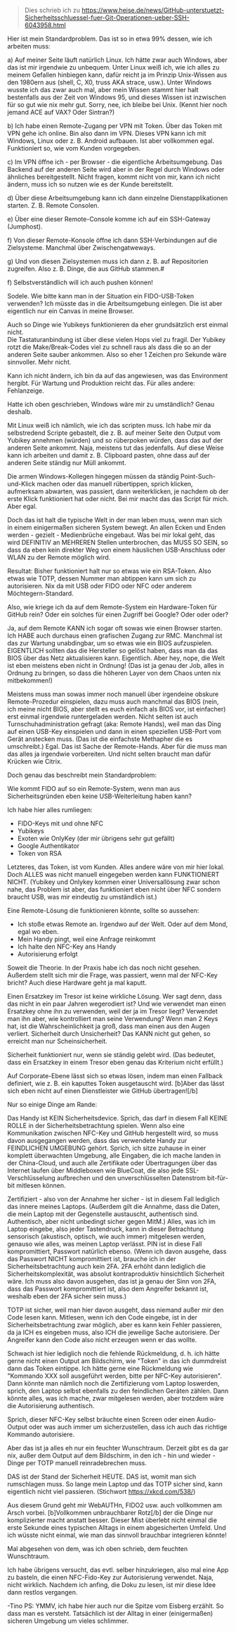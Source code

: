 > Dies schrieb ich zu https://www.heise.de/news/GitHub-unterstuetzt-Sicherheitsschluessel-fuer-Git-Operationen-ueber-SSH-6043958.html

Hier ist mein Standardproblem.  Das ist so in etwa 99% dessen, wie ich arbeiten muss:

a) Auf meiner Seite läuft natürlich Linux.  Ich hätte zwar auch Windows, aber das ist mir irgendwie zu unbequem.  Unter Linux weiß ich, wie ich alles zu meinem Gefallen hinbiegen kann, dafür reicht ja im Prinzip Unix-Wissen aus den 1980ern aus (shell, C, X0, truss AKA strace, usw.).  Unter Windows wusste ich das zwar auch mal, aber mein Wissen stammt hier halt bestenfalls aus der Zeit von Windows 95, und dieses Wissen ist inzwischen für so gut wie nix mehr gut.  Sorry, nee, ich bleibe bei Unix.  (Kennt hier noch jemand ACE auf VAX?  Oder Sintran?)

b) Ich habe einen Remote-Zugang per VPN mit Token.  Über das Token mit VPN gehe ich online.  Bin also dann im VPN.  Dieses VPN kann ich mit Windows, Linux oder z. B. Android aufbauen.  Ist aber vollkommen egal.  Funktioniert so, wie vom Kunden vorgegeben.

c) Im VPN öffne ich - per Browser - die eigentliche Arbeitsumgebung.  Das Backend auf der anderen Seite wird aber in der Regel durch Windows oder ähnliches bereitgestellt.  Nicht fragen, kommt nicht von mir, kann ich nicht ändern, muss ich so nutzen wie es der Kunde bereitstellt.

d) Über diese Arbeitsumgebung kann ich dann einzelne Dienstapplikationen starten. 
 Z. B. Remote Consolen.

e) Über eine dieser Remote-Console komme ich auf ein SSH-Gateway (Jumphost).

f) Von dieser Remote-Konsole öffne ich dann SSH-Verbindungen auf die Zielsysteme.  Manchmal über Zwischengatweways.

g) Und von diesen Zielsystemen muss ich dann z. B. auf Repositorien zugreifen. Also z. B. Dinge, die aus GitHub stammen.#

f) Selbstverständlich will ich auch pushen können!

Sodele.  Wie bitte kann man in der Situation ein FIDO-USB-Token verwenden?  Ich müsste das in die Arbeitsumgebung einlegen.  Die ist aber eigentlich nur ein Canvas in meine Browser.

Auch so Dinge wie Yubikeys funktionieren da eher grundsätzlich erst einmal nicht.  
Die Tastaturanbindung ist über diese vielen Hops viel zu fragil.  Der Yubikey rotzt die Make/Break-Codes viel zu schnell raus als dass die so an der anderen Seite sauber ankommen.  Also so eher 1 Zeichen pro Sekunde wäre sinnvoller.  Mehr nicht.

Kann ich nicht ändern, ich bin da auf das angewiesen, was das Environment hergibt.  Für Wartung und Produktion reicht das.  Für alles andere:  Fehlanzeige.

Hatte ich oben geschrieben, Windows wäre mir zu umständlich?  Genau deshalb.

Mit Linux weiß ich nämlich, wie ich das scripten muss.  Ich habe mir da selbstredend Scripte gebastelt, die z. B. auf meiner Seite den Output vom Yubikey annehmen (würden) und so rüberpoken würden, dass das auf der anderen Seite ankommt.  Naja, meistens tut das jedenfalls.  Auf diese Weise kann ich arbeiten und damit z. B. Clipboard pasten, ohne dass auf der anderen Seite ständig nur Müll ankommt.

Die armen Windows-Kollegen hingegen müssen da ständig Point-Such-und-Klick machen oder das manuell rübertippen, sprich klicken, aufmerksam abwarten, was passiert, dann weiterklicken, je nachdem ob der erste Klick funktioniert hat oder nicht.  Bei mir macht das das Script für mich.  Aber egal.

Doch das ist halt die typische Welt in der man leben muss, wenn man sich in einem einigermaßen sicheren System bewegt.  An allen Ecken und Enden werden - gezielt - Medienbrüche eingebaut.  Was bei mir lokal geht, das wird DEFINITIV an MEHREREN Stellen unterbrochen, das MUSS SO SEIN, so dass da eben kein direkter Weg von einem häuslichen USB-Anschluss oder WLAN zu der Remote möglich wird.

Resultat:  Bisher funktioniert halt nur so etwas wie ein RSA-Token.  Also etwas wie TOTP, dessen Nummer man abtippen kann um sich zu autorisieren.  Nix da mit USB oder FIDO oder NFC oder anderem Möchtegern-Standard.

Also, wie kriege ich da auf dem Remote-System ein Hardware-Token für GitHub rein?  Oder ein solches für einen Zugriff bei Google?  Oder oder oder?

Ja, auf dem Remote KANN ich sogar oft sowas wie einen Browser starten.  Ich HABE auch durchaus einen grafischen Zugang zur RMC.  Manchmal ist das zur Wartung unabdingbar, um so etwas wie ein BIOS aufzuspielen.  EIGENTLICH sollten das die Hersteller so gelöst haben, dass man da das BIOS über das Netz aktualisieren kann.  Eigentlich.  Aber hey, nope, die Welt ist eben meistens eben nicht in Ordnung!  (Das ist ja genau der Job, alles in Ordnung zu bringen, so dass die höheren Layer von dem Chaos unten nix mitbekommen!)

Meistens muss man sowas immer noch manuell über irgendeine obskure Remote-Prozedur einspielen, dazu muss auch manchmal das BIOS (nein, ich meine nicht BIOS, aber stellt es euch einfach als BIOS vor, ist einfacher) erst einmal irgendwie runtergeladen werden.  Nicht selten ist auch Turnschuhadministration gefragt (aka: Remote Hands), weil man das Ding auf einen USB-Key einspielen und dann in einen speziellen USB-Port vom Gerät anstecken muss.  (Das ist die einfachste Methapher die es umschreibt.)  Egal.  Das ist Sache der Remote-Hands.  Aber für die muss man das alles ja irgendwie vorbereiten.  Und nicht selten braucht man dafür Krücken wie Citrix.

Doch genau das beschreibt mein Standardproblem:

Wie kommt FIDO auf so ein Remote-System, wenn man aus Sicherheitsgründen eben keine USB-Weiterleitung haben kann?

Ich habe hier alles rumliegen:

- FIDO-Keys mit und ohne NFC
- Yubikeys
- Exoten wie OnlyKey (der mir übrigens sehr gut gefällt)
- Google Authentikator
- Token von RSA

Letzteres, das Token, ist vom Kunden.  Alles andere wäre von mir hier lokal.  Doch ALLES was nicht manuell eingegeben werden kann FUNKTIONIERT NICHT.  (Yubikey und Onlykey kommen einer Universallösung zwar schon nahe, das Problem ist aber, das funktioniert eben nicht über NFC sondern braucht USB, was mir eindeutig zu umständlich ist.)

Eine Remote-Lösung die funktionieren könnte, sollte so aussehen:

- Ich stoße etwas Remote an.  Irgendwo auf der Welt.  Oder auf dem Mond, egal wo eben.
- Mein Handy pingt, weil eine Anfrage reinkommt
- Ich halte den NFC-Key ans Handy
- Autorisierung erfolgt

Soweit die Theorie.  In der Praxis habe ich das noch nicht gesehen.  Außerdem stellt sich mir die Frage, was passiert, wenn mal der NFC-Key bricht?  Auch diese Hardware geht ja mal kaputt.

Einen Ersatzkey im Tresor ist keine wirkliche Lösung.  Wer sagt denn, dass das nicht in ein paar Jahren wegerodiert ist?  Und wie verwendet man einen Ersatzkey ohne ihn zu verwenden, weil der ja im Tresor liegt?  Verwendet man ihn aber, wie kontrolliert man seine Verwendung?  Wenn man 2 Keys hat, ist die Wahrscheinlichkeit ja groß, dass man einen aus den Augen verliert.  Sicherheit durch Unsicherheit?  Das KANN nicht gut gehen, so erreicht man nur Scheinsicherheit.

Sicherheit funktioniert nur, wenn sie ständig gelebt wird.  (Das bedeutet, dass ein Ersatzkey in einem Tresor eben genau das Kriterium nicht erfüllt.)

Auf Corporate-Ebene lässt sich so etwas lösen, indem man einen Fallback definiert, wie z. B. ein kaputtes Token ausgetauscht wird.  [b]Aber das lässt sich eben nicht auf einen Dienstleister wie GitHub übertragen![/b]

Nur so einige Dinge am Rande:

Das Handy ist KEIN Sicherheitsdevice.  Sprich, das darf in diesem Fall KEINE ROLLE in der Sicherheitsbetrachtung spielen.  Wenn also eine Kommunikation zwischen NFC-Key und GitHub hergestellt wird, so muss davon ausgegangen werden, dass das verwendete Handy zur FEINDLICHEN UMGEBUNG gehört.  Sprich, ich sitze zuhause in einer komplett überwachten Umgebung, alle Eingaben, die ich mache landen in der China-Cloud, und auch alle Zertifikate oder Übertragungen über das Internet laufen über Middleboxen wie BlueCoat, die also jede SSL-Verschlüsselung aufbrechen und den unverschlüsselten Datenstrom bit-für-bit mitlesen können.

Zertifiziert - also von der Annahme her sicher - ist in diesem Fall lediglich das innere meines Laptops.  (Außerdem gilt die Annahme, dass die Daten, die mein Laptop mit der Gegenstelle austauscht, authentisch sind.  Authentisch, aber nicht unbedingt sicher gegen MitM.)  Alles, was ich im Laptop eingebe, also jeder Tastendruck, kann in dieser Betrachtung sensorisch (akustisch, optisch, wie auch immer) mitgelesen werden, genauso wie alles, was meinen Laptop verlässt.  PIN ist in diese Fall kompromittiert, Passwort natürlich ebenso.  (Wenn ich davon ausgehe, dass das Passwort NICHT kompromittiert ist, brauche ich in der Sicherheitsbetrachtung auch kein 2FA.  2FA erhöht dann lediglich die Sicherheitskomplexität, was absolut kontraproduktiv hinsichtlich Sicherheit wäre.  Ich muss also davon ausgehen, das ist ja genau der Sinn von 2FA, dass das Passwort kompromittiert ist, also dem Angreifer bekannt ist, weshalb eben der 2FA sicher sein muss.)

TOTP ist sicher, weil man hier davon ausgeht, dass niemand außer mir den Code lesen kann.  Mitlesen, wenn ich den Code eingebe, ist in der Sicherheitsbetrachtung zwar möglich, aber es kann kein Fehler passieren, da ja ICH es eingeben muss, also ICH die jeweilige Sache autorisiere.  Der Angreifer kann den Code also nicht erzeugen wenn er das wollte.

Schwach ist hier lediglich noch die fehlende Rückmeldung, d. h. ich hätte gerne nicht einen Output am Bildschirm, wie "Token" in das ich dummdreist dann das Token eintippe.  Ich hätte gerne eine Rückmeldung wie "Kommando XXX soll ausgeführt werden, bitte per NFC-Key autorisieren".  Dann könnte man nämlich noch die Zertifizierung vom Laptop loswerden, sprich, den Laptop selbst ebenfalls zu den feindlichen Geräten zählen.  Dann könnte alles, was ich mache, zwar mitgelesen werden, aber trotzdem wäre die Autorisierung authentisch.

Sprich, dieser NFC-Key selbst bräuchte einen Screen oder einen Audio-Output oder was auch immer um sicherzustellen, dass ich auch das richtige Kommando autorisiere.

Aber das ist ja alles eh nur ein feuchter Wunschtraum.  Derzeit gibt es da gar nix, außer dem Output auf dem Bildschirm, in den ich - hin und wieder - Dinge per TOTP manuell reinradebrechen muss.

DAS ist der Stand der Sicherheit HEUTE.  DAS ist, womit man sich rumschlagen muss.  So lange mein Laptop und das TOTP sicher sind, kann eigentlich nicht viel passieren.  (Stichwort https://xkcd.com/538/)

Aus diesem Grund geht mir WebAUTHn, FIDO2 usw. auch vollkommen am Arsch vorbei.  [b]Vollkommen unbrauchbarer Rotz[/b] der die Dinge nur komplizierter macht anstatt besser.  Dieser Mist überlebt nicht einmal die erste Sekunde eines typischen Alltags in einem abgesicherten Umfeld.  Und ich wüsste nicht einmal, wie man das sinnvoll brauchbar integrieren könnte!

Mal abgesehen von dem, was ich oben schrieb, dem feuchten Wunschtraum.

Ich habe übrigens versucht, das evtl. selber hinzukriegen, also mal eine App zu basteln, die einen NFC-Fido-Key zur Autorisierung verwendet.  Naja, nicht wirklich.  Nachdem ich anfing, die Doku zu lesen, ist mir diese Idee dann restlos vergangen.

-Tino
PS: YMMV, ich habe hier auch nur die Spitze vom Eisberg erzählt.  So dass man es versteht.  Tatsächlich ist der Alltag in einer (einigermaßen) sicheren Umgebung um vieles schlimmer.

